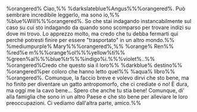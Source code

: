 %orangered% Ciao,%% %darkslateblue%Angus%%%orangered%. Può sembrare incredibile leggerlo, ma sono io,%% %blue%Will%%%orangered%. So che stai indagando instancabilmente sul caso su cui sto indagando da quando sono scomparso per trovare indizi su dove mi trovo. Lo apprezzo molto, ma credo che tu debba fermarti qui perché potresti finire per essere "trasportato" in un altro mondo.%% %mediumpurple% Mary%%%orangered%,%% %orange% Ren%% %red%e m%%%orange%ol%%%yellow%ti%% %green%al%%%blue%tr%%%indigo%i.%%%violet%..%% %orangered%Credo che questo sia il loro%% %darkblue% destino%% %orangered%per coloro che hanno letto quel%% %aqua% libro%% %orangered%. Comunque, la faccio breve e volevo dirvi che sto bene, ma ho finito per diventare un gatto antropomorfo, che ci crediate o no! È dura, ma oggi me la cavo bene... Spero che anche tu stia bene! Comunque, di' alla famiglia che sono in un altro Paese e che sto bene per alleviare le loro preoccupazioni. Ci vediamo dall'altra parte, amico.%%